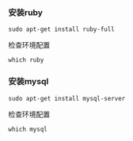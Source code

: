 ### 安装ruby

```
sudo apt-get install ruby-full
```

检查环境配置
```
which ruby
```

### 安装mysql

```
sudo apt-get install mysql-server
```

检查环境配置
```
which mysql
```
